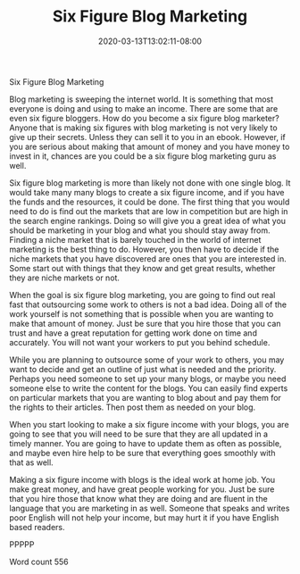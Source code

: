 ﻿---
title: "Six Figure Blog Marketing"
date: 2020-03-13T13:02:11-08:00
description: "TXT Tips for Web Success"
featured_image: "/images/TXT.jpg"
tags: ["TXT"]
---

Six Figure Blog Marketing

Blog marketing is sweeping the internet world. It is something that most everyone is doing and using to make an income. There are some that are even six figure bloggers. How do you become a six figure blog marketer? Anyone that is making six figures with blog marketing is not very likely to give up their secrets. Unless they can sell it to you in an ebook. However, if you are serious about making that amount of money and you have money to invest in it, chances are you could be a six figure blog marketing guru as well.

Six figure blog marketing is more than likely not done with one single blog. It would take many many blogs to create a six figure income, and if you have the funds and the resources, it could be done. The first thing that you would need to do is find out the markets that are low in competition but are high in the search engine rankings. Doing so will give you a great idea of what you should be marketing in your blog and what you should stay away from. Finding a niche market that is barely touched in the world of internet marketing is the best thing to do. However, you then have to decide if the niche markets that you have discovered are ones that you are interested in. Some start out with things that they know and get great results, whether they are niche markets or not. 

When the goal is six figure blog marketing, you are going to find out real fast that outsourcing some work to others is not a bad idea. Doing all of the work yourself is not something that is possible when you are wanting to make that amount of money. Just be sure that you hire those that you can trust and have a great reputation for getting work done on time and accurately. You  will not want your workers to put you behind schedule.

While you are planning to outsource some of your work to others, you may want to decide and get an outline of just what is needed and the priority. Perhaps you need someone to set up your many blogs, or maybe you need someone else to write the content for the blogs. You can easily find experts on particular markets that you are wanting to blog about and pay them for the rights to their articles. Then post them as needed on your blog.

When you start looking to make a six figure income with your blogs, you are going to see that you will need to be sure that they are all updated in a timely manner. You are going to have to update them as often as possible, and maybe even hire help to be sure that everything goes smoothly with that as well. 

Making a six figure income with blogs is the ideal work at home job. You make great money, and have great people working for you. Just be sure that you hire those that know what they are doing and are fluent in the language that you are marketing in as well. Someone that speaks and writes poor English will not help your income, but may hurt it if you have English based readers.

PPPPP

Word count 556
